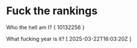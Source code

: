 # Fuck the rankings

Who the hell am I?
{ 10132256 }

What fucking year is it?
[ 2025-03-22T16:03:20Z ]
